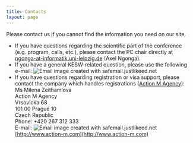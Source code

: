 ```yaml
---
title: Contacts
layout: page
---
```


<p class="text-justify">Please contact us if you cannot find the information you need on our site.</p>

* If you have questions regarding the scientific part of the conference (e.g. program, calls, etc.), please contact the PC chair directly at [ngonga-at-informatik.uni-leipzig.de](mailto:ngonga-at-informatik.uni-leipzig.de) (Axel Ngonga).
* If you have a general KESW-related question, please use the following e-mail: <img src="http://safemail.justlikeed.net/e/8e9d7a778a7dcfbb49c9fdf1b29a80aa.png" border="0" align="absbottom" title="Email image created with safemail.justlikeed.net">
* If you have questions regarding registration or visa support, please contact the company which handles registrations ([Action M Agency](http://www.action-m.com/)):  
Ms Milena Zeithamlova  
Action M Agency  
Vrsovicka 68  
101 00 Prague 10  
Czech Republic  
Phone: +420 267 312 333  
E-mail: <img src="http://safemail.justlikeed.net/e/7fdcf307221346fea9c9ae40546186df.png" border="0" align="absbottom" title="Email image created with safemail.justlikeed.net"/>  
[http://www.action-m.com](http://www.action-m.com)


